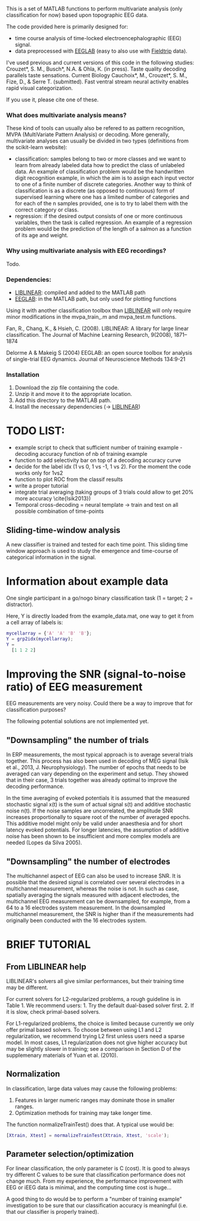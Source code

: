 This is a set of MATLAB functions to perform multivariate analysis (only classification for now) based upon topographic EEG data.

The code provided here is primarily designed for:
- time course analysis of time-locked electroencephalographic (EEG) signal.
- data preprocessed with [EEGLAB](http://sccn.ucsd.edu/eeglab/) (easy to also use with [Fieldtrip](http://fieldtrip.fcdonders.nl/) data).

I've used previous and current versions of this code in the following studies:
Crouzet*, S. M., Busch*, N.A. & Ohla, K. (in press). Taste quality decoding parallels taste sensations. Current Biology
Cauchoix*, M., Crouzet*, S. M., Fize, D., & Serre T. (submitted). Fast ventral stream neural activity enables rapid visual categorization.

If you use it, please cite one of these.

### What does multivariate analysis means?
These kind of tools can usually also be refered to as pattern recognition, MVPA (MultiVariate Pattern Analysis) or decoding. More generally, multivariate analyses can usually be divided in two types (definitions from the scikit-learn website):
- classification: samples belong to two or more classes and we want to learn from already labeled data how to predict the class of unlabeled data. An example of classification problem would be the handwritten digit recognition example, in which the aim is to assign each input vector to one of a finite number of discrete categories. Another way to think of classification is as a discrete (as opposed to continuous) form of supervised learning where one has a limited number of categories and for each of the n samples provided, one is to try to label them with the correct category or class.
- regression: if the desired output consists of one or more continuous variables, then the task is called regression. An example of a regression problem would be the prediction of the length of a salmon as a function of its age and weight.

### Why using multivariate analysis with EEG recordings?
Todo.

### Dependencies:
- [LIBLINEAR](http://www.csie.ntu.edu.tw/~cjlin/liblinear/): compiled and added to the MATLAB path
- [EEGLAB](http://sccn.ucsd.edu/eeglab/): in the MATLAB path, but only used for plotting functions

Using it with another classification toolbox than [LIBLINEAR](http://www.csie.ntu.edu.tw/~cjlin/liblinear/) will only require minor modifications in the mvpa_train_.m and mvpa_test.m functions.

Fan, R., Chang, K., & Hsieh, C. (2008). LIBLINEAR: A library for large linear classification. The Journal of Machine Learning Research, 9(2008), 1871–1874

Delorme A & Makeig S (2004) EEGLAB: an open source toolbox for analysis of single-trial EEG dynamics. Journal of Neuroscience Methods 134:9-21

### Installation
1. Download the zip file containing the code.
2. Unzip it and move it to the appropriate location.
3. Add this directory to the MATLAB path.
4. Install the necessary dependencies (-> [LIBLINEAR](http://www.csie.ntu.edu.tw/~cjlin/liblinear/))

# TODO LIST:
- example script to check that sufficient number of training example - decoding accuracy function of nb of training example
- function to add selectivity bar on top of a decoding accuracy curve
- decide for the label idx (1 vs 0, 1 vs -1, 1 vs 2). For the moment the code works only for 1vs2
- function to plot ROC from the classif results
- write a proper tutorial
- integrate trial averaging (taking groups of 3 trials could allow to get 20% more accuracy \cite{Isik2013})
- Temporal cross-decoding = neural template -> train and test on all possible combination of time-points

## Sliding-time-window analysis
A new classifier is trained and tested for each time point. This sliding time window approach is used to study the emergence and time-course of categorical information in the signal.


# Information about example data
One single participant in a go/nogo binary classification task (1 = target; 2 = distractor).

Here, Y is directly loaded from the example_data.mat, one way to get it from a cell array of labels is:

```matlab
mycellarray = {'A' 'A' 'B' 'B'}; 
Y = grp2idx(mycellarray);
Y =
  [1 1 2 2]
```

# Improving the SNR (signal-to-noise ratio) of EEG  measurement

EEG measurements are very noisy. Could there be a way to improve that for classification purposes?

The following potential solutions are not implemented yet.

## "Downsampling" the number of trials 
In ERP measurements, the most typical approach is to average several trials together. This process has also been used in decoding of MEG signal (Isik et al., 2013, J. Neurophysiology). The number of epochs that needs to be averaged can vary depending on the experiment and setup. They showed that in their case, 3 trials together was already optimal to improve the decoding performance. 

In  the  time averaging of evoked potentials it is assumed that the measured stochastic signal x(t) is the sum  of  actual  signal  s(t)  and  additive  stochastic  noise  n(t).  If  the  noise  samples  are uncorrelated, the amplitude SNR increases proportionally to square root of the number of averaged epochs. This additive model might only be valid under anaesthesia and for short latency evoked potentials. For longer latencies, the assumption of additive noise has been shown to be insufficient and more complex models are needed (Lopes da Silva 2005).

## "Downsampling" the number of electrodes 
The multichannel aspect of EEG can also be used to increase SNR. It is possible that the desired signal is correlated over several electrodes in a multichannel measurement, whereas the noise is not. In such as case, spatially averaging the signals measured with adjacent electrodes, the multichannel EEG measurement can be downsampled, for example, from a 64 to a 16 electrodes system measurement. In the downsampled multichannel measurement, the SNR is higher than if the measurements had originally been conducted with the 16 electrodes system.



# BRIEF TUTORIAL

## From LIBLINEAR help
LIBLINEAR's solvers all give similar performances, but their training time may be different. 

For current solvers for L2-regularized problems, a rough guideline is in Table 1. We recommend users:
	1. Try the default dual-based solver first.
	2. If it is slow, check primal-based solvers.

For L1-regularized problems, the choice is limited because currently we only offer primal based solvers. To choose between using L1 and L2 regularization, we recommend trying L2 first unless users need a sparse model. In most cases, L1 regularization does not give higher accuracy
but may be slightly slower in training; see a comparison in Section D of the supplemenary materials of Yuan et al. (2010).

## Normalization
In classification, large data values may cause the following problems:
1. Features in larger numeric ranges may dominate those in smaller ranges.
2. Optimization methods for training may take longer time.

The function normalizeTrainTest() does that. A typical use would be:
```matlab
[Xtrain, Xtest] = normalizeTrainTest(Xtrain, Xtest, 'scale'); 
```

## Parameter selection/optimization
For linear classification, the only parameter is C (cost). It is good to always try different C values to be sure that classification performance does not change much. From my experience, the performance improvement with EEG or iEEG data is minimal, and the computing time cost is huge...

A good thing to do would be to perform a "number of training example" investigation to be sure that our classification accuracy is meaningful (i.e. that our classifier is properly trained).